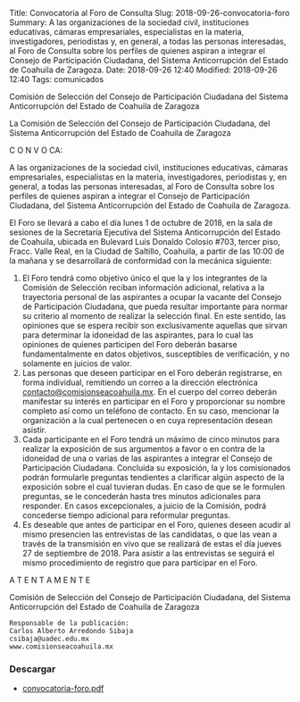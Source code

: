 Title: Convocatoria al Foro de Consulta
Slug: 2018-09-26-convocatoria-foro
Summary: A las organizaciones de la sociedad civil, instituciones educativas, cámaras empresariales, especialistas en la materia, investigadores, periodistas y, en general, a todas las personas interesadas, al Foro de Consulta sobre los perfiles de quienes aspiran a integrar el Consejo de Participación Ciudadana, del Sistema Anticorrupción del Estado de Coahuila de Zaragoza.
Date: 2018-09-26 12:40
Modified: 2018-09-26 12:40
Tags: comunicados


Comisión de Selección del Consejo de Participación Ciudadana del Sistema Anticorrupción del Estado de Coahuila de Zaragoza

La Comisión de Selección del Consejo de Participación Ciudadana, del Sistema Anticorrupción del Estado de Coahuila de Zaragoza

C O N V O CA:

A las organizaciones de la sociedad civil, instituciones educativas, cámaras empresariales, especialistas en la materia, investigadores, periodistas y, en general, a todas las personas interesadas, al Foro de Consulta sobre los perfiles de quienes aspiran a integrar el Consejo de Participación Ciudadana, del Sistema Anticorrupción del Estado de Coahuila de Zaragoza.

El Foro se llevará a cabo el día lunes 1 de octubre de 2018, en la sala de sesiones de la Secretaría Ejecutiva del Sistema Anticorrupción del Estado de Coahuila, ubicada en Bulevard Luis Donaldo Colosio #703, tercer piso, Fracc. Valle Real, en la Ciudad de Saltillo, Coahuila, a partir de las 10:00 de la mañana y se desarrollará de conformidad con la mecánica siguiente:

1. El Foro tendrá como objetivo único el que la y los integrantes de la Comisión de Selección reciban información adicional, relativa a la trayectoria personal de las aspirantes a ocupar la vacante del Consejo de Participación Ciudadana, que pueda resultar importante para normar su criterio al momento de realizar la selección final. En este sentido, las opiniones que se espera recibir son exclusivamente aquellas que sirvan para determinar la idoneidad de las aspirantes, para lo cual las opiniones de quienes participen del Foro deberán basarse fundamentalmente en datos objetivos, susceptibles de verificación, y no solamente en juicios de valor.
2. Las personas que deseen participar en el Foro deberán registrarse, en forma individual, remitiendo un correo a la dirección electrónica contacto@comisionseacoahuila.mx. En el cuerpo del correo deberán manifestar su interés en participar en el Foro y proporcionar su nombre completo así como un teléfono de contacto. En su caso, mencionar la organización a la cual pertenecen o en cuya representación desean asistir.
3. Cada participante en el Foro tendrá un máximo de cinco minutos para realizar la exposición de sus argumentos a favor o en contra de la idoneidad de una o varias de las aspirantes a integrar el Consejo de Participación Ciudadana. Concluida su exposición, la y los comisionados podrán formularle preguntas tendientes a clarificar algún aspecto de la exposición sobre el cual tuvieran dudas. En caso de que se le formulen preguntas, se le concederán hasta tres minutos adicionales para responder. En casos excepcionales, a juicio de la Comisión, podrá concederse tiempo adicional para reformular preguntas.
4. Es deseable que antes de participar en el Foro, quienes deseen acudir al mismo presencien las entrevistas de las candidatas, o que las vean a través de la transmisión en vivo que se realizará de estas el día jueves 27 de septiembre de 2018. Para asistir a las entrevistas se seguirá el mismo procedimiento de registro que para participar en el Foro.

A T E N T A M E N T E

Comisión de Selección del Consejo de Participación Ciudadana, del Sistema Anticorrupción del Estado de Coahuila de Zaragoza

    Responsable de la publicación:
    Carlos Alberto Arredondo Sibaja
    csibaja@uadec.edu.mx
    www.comisionseacoahuila.mx

### Descargar

* [convocatoria-foro.pdf](convocatoria-foro.pdf)

